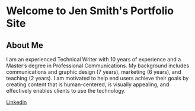 
# Welcome to Jen Smith's Portfolio Site

## About Me
 
I am an experienced Technical Writer with 10 years of experience and a Master’s degree in Professional Communications. My background includes communications and graphic design (7 years), marketing (6 years), and  teaching (2 years). I am motivated to help end users achieve their goals by creating content that is human-centered, is visually appealing, and effectively enables clients to use the technology.  

[Linkedin](https://www.linkedin.com/in/jennifer-petroff-smith/)
